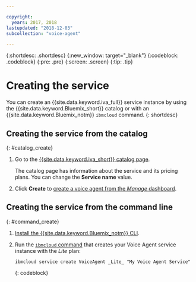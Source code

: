 ```yaml
---

copyright:
  years: 2017, 2018
lastupdated: "2018-12-03"
subcollection: "voice-agent"

---
```


{:shortdesc: .shortdesc}
{:new_window: target="_blank"}
{:codeblock: .codeblock}
{:pre: .pre}
{:screen: .screen}
{:tip: .tip}


# Creating the service

You can create an {{site.data.keyword.iva_full}} service instance by using the {{site.data.keyword.Bluemix_short}} catalog or with an {{site.data.keyword.Bluemix_notm}} `ibmcloud` command.
{: shortdesc}


## Creating the service from the catalog
{: #catalog_create}

1. Go to the [{{site.data.keyword.iva_short}} catalog page](https://cloud.ibm.com/catalog/services/voice-agent-with-watson).

   The catalog page has information about the service and its pricing plans. You can change the **Service name** value.

2. Click **Create** to [create a voice agent from the _Manage_ dashboard](/docs/servies/voice-agent/managing_create.html#config_instance).

## Creating the service from the command line
{: #command_create}

1. [Install the {{site.data.keyword.Bluemix_notm}} CLI](/docs/cli?topic=cloud-cli-ibmcloud-cli#overview).

2. Run the [`ibmcloud` command](/docs/cli/idt?topic=cloud-cli-idt-cli#idt-cli) that creates your Voice Agent service instance with the _Lite_ plan:

   ```
   ibmcloud service create VoiceAgent _Lite_ "My Voice Agent Service"
   ```
   {: codeblock}
